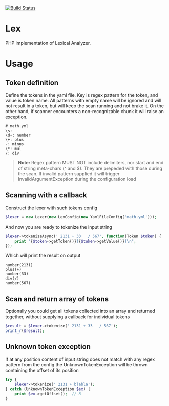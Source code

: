 
[![Build Status](https://travis-ci.org/aerialship/Lex.png?branch=master)](https://travis-ci.org/aerialship/Lex)


Lex
====

PHP implementation of Lexical Analyzer.


Usage
=====


Token definition
----------------

Define the tokens in the yaml file. Key is regex pattern for the token, and value is token name. All patterns with
empty name will be ignored and will not result in a token, but will keep the scan running and not brake it. On the
other hand, if scanner encounters a non-recognizable chunk it will raise an exception.
```
# math.yml
\s:
\d+: number
\+: plus
-: minus
\*: mul
/: div
```

> **Note:**
> Regex pattern MUST NOT include delimiters, nor start and end of string meta-chars (^ and $).
> They are prepeded with those during the scan.
> If invalid pattern supplied it will trigger InvalidArgumentException during the configuration load


Scanning with a callback
------------------------

Construct the lexer with such tokens config
``` php
$lexer = new Lexer(new LexConfig(new YamlFileConfig('math.yml')));
```

And now you are ready to tokenize the input string
``` php
$lexer->tokenizeAsync(' 2131 + 33   / 567', function(Token $token) {
    print "{$token->getToken()}({$token->getValue()})\n";
});
```

Which will print the result on output
```
number(2131)
plus(+)
number(33)
div(/)
number(567)
```

Scan and return array of tokens
-------------------------------

Optionally you could get all tokens collected into an array and returned together, without supplying a callback
for individual tokens
``` php
$result = $lexer->tokenize(' 2131 + 33   / 567');
print_r($result);
```

Unknown token exception
-----------------------

If at any position content of input string does not match with any regex pattern from the config
the UnknownTokenException will be thrown containing the offset of its position

``` php
try {
    $lexer->tokenize(' 2131 + blabla');
} catch (UnknownTokenException $ex) {
    print $ex->getOffset();  // 8
}
```

